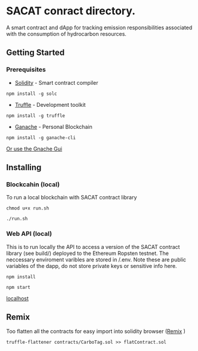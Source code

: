 # SACAT conract directory.

A smart contract and dApp for tracking emission responsibilities associated with the consumption of hydrocarbon resources. 

## Getting Started

### Prerequisites
* [Solidity](https://solidity.readthedocs.io/en/v0.5.3/installing-solidity.html) - Smart contract compiler

```
npm install -g solc
```

* [Truffle](https://www.trufflesuite.com/docs/truffle/getting-started/installation) - Development toolkit
```
npm install -g truffle
```

* [Ganache](https://github.com/trufflesuite/ganache-cli/blob/master/README.md) - Personal Blockchain

```
npm install -g ganache-cli
```
[Or use the Gnache Gui](https://www.trufflesuite.com/docs/ganache/quickstart) 


## Installing

### Blockcahin (local)

To run a local blockchain with SACAT contract library

```
chmod u+x run.sh 
```
```
./run.sh
```

### Web API (local)

This is to run locally the API to access a version of the SACAT contract library (see build/) deployed to the Ethereum Ropsten testnet. The neccessary enviroment varibles are stored in /.env. Note these are public variables of the dapp, do not store private keys or sensitive info here.

```
npm install 
``` 
```
npm start 
``` 
[localhost](http://localhost:3002/)


## Remix

Too flatten all the contracts for easy import into solidity browser ([Remix](https://remix.ethereum.org/) )
```
truffle-flattener contracts/CarboTag.sol >> flatContract.sol
```
